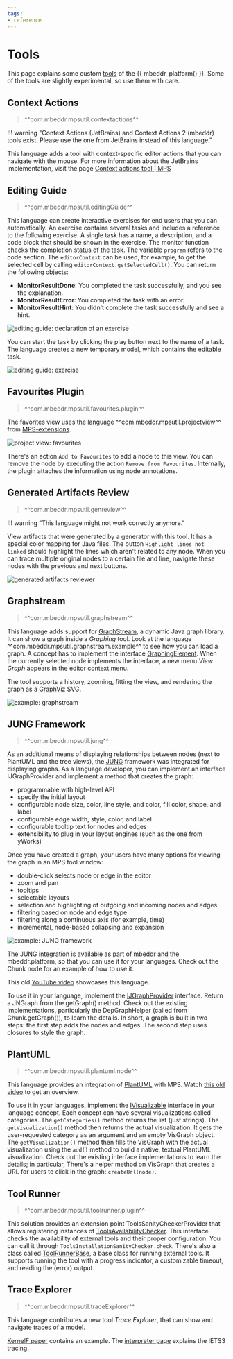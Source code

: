```yaml
---
tags:
- reference
---
```


# Tools

This page explains some custom [tools](https://www.jetbrains.com/help/mps/plugin.html#tools) of the {{ mbeddr_platform() }}.
Some of the tools are slightly experimental, so use them with care.

## Context Actions

> ^^com.mbeddr.mpsutil.contextactions^^

!!! warning "Context Actions (JetBrains) and Context Actions 2 (mbeddr) tools exist. Please use the one from JetBrains instead of this language."

This language adds a tool with context-specific editor actions that you can navigate with the mouse. For more information about the
JetBrains implementation, visit the page [Context actions tool | MPS](https://www.jetbrains.com/help/mps/context-actions-tool.html)

## Editing Guide

> ^^com.mbeddr.mpsutil.editingGuide^^

This language can create interactive exercises for end users that you can automatically. An exercise contains several tasks and includes a reference to the following exercise. A single task has a name, a description, and a code block that should be
shown in the exercise. The monitor function checks the completion status of the task. The variable `program` refers to the code section. The `editorContext` can be used, for example, to get the selected cell by calling `editorContext.getSelectedCell()`. You can return the following objects:

- **MonitorResultDone**: You completed the task successfully, and you see the explanation.
- **MonitorResultError**: You completed the task with an error.
- **MonitorResultHint**: You didn't complete the task successfully and see a hint.

![editing guide: declaration of an exercise](editingguide_definition.png)

You can start the task by clicking the play button next to the name of a task. The language creates a new
temporary model, which contains the editable task.

![editing guide: exercise](editingguide_exercise.png)


## Favourites Plugin

> ^^com.mbeddr.mpsutil.favourites.plugin^^

The favorites view uses the language ^^com.mbeddr.mpsutil.projectview^^ from [MPS-extensions](https://jetbrains.github.io/MPS-extensions/extensions/other/project-view/).

![project view: favourites](https://jetbrains.github.io/MPS-extensions/extensions/img/favourites.png)

There's an action `Add to Favourites` to add a node to this view. You can remove the node by executing the action
`Remove from Favourites`. Internally, the plugin attaches the information using node annotations.

## Generated Artifacts Review

> ^^com.mbeddr.mpsutil.genreview^^

!!! warning "This language might not work correctly anymore."

View artifacts that were generated by a generator with this tool. It has a special color mapping for Java files.
The button `Highlight lines not linked` should highlight the lines which aren't related to any node. When you can trace multiple
original nodes to a certain file and line, navigate these nodes with the previous and next buttons.

![generated artifacts reviewer](generated_artifacts_reviewer.png)

## Graphstream

> ^^com.mbeddr.mpsutil.graphstream^^

This language adds support for [GraphStream](https://graphstream-project.org/), a dynamic Java graph library. It can show a graph inside a *Graphing* tool. Look at the language
^^com.mbeddr.mpsutil.graphstream.example^^ to see how you can load a graph. A concept has to
implement the interface [GraphingElement](http://127.0.0.1:63320/node?ref=r%3Ae5f563f0-3312-4f0d-a6fe-8d43c8a221d4%28com.mbeddr.mpsutil.graphstream.structure%29%2F5447190170711933193). When the currently selected node implements the interface,
a new menu *View Graph* appears in the editor context menu.

The tool supports a history, zooming, fitting the view, and rendering the graph as
a [GraphViz](https://graphviz.org/) SVG.

![example: graphstream](graphstream_example.png)

## JUNG Framework

> ^^com.mbeddr.mpsutil.jung^^

As an additional means of displaying relationships between nodes (next to PlantUML and the tree views),
the [JUNG](http://jung.sourceforge.net/) framework was integrated for displaying graphs.
As a language developer, you can implement an interface IJGraphProvider and implement a method that creates the graph:

- programmable with high-level API
- specify the initial layout
- configurable node size, color, line style, and color, fill color, shape, and label
- configurable edge width, style, color, and label
- configurable tooltip text for nodes and edges
- extensibility to plug in your layout engines (such as the one from yWorks)

Once you have created a graph, your users have many options for viewing the graph in an MPS tool window:

- double-click selects node or edge in the editor
- zoom and pan
- tooltips
- selectable layouts
- selection and highlighting of outgoing and incoming nodes and edges
- filtering based on node and edge type
- filtering along a continuous axis (for example, time)
- incremental, node-based collapsing and expansion

![example: JUNG framework](jung2.png)

The JUNG integration is available as part of mbeddr and the mbeddr\.platform, so that you can use it for your languages. Check out the Chunk node for an example of how to use it.

This old [YouTube video](http://youtu.be/-v1X0GhsLJ4) showcases this language.

To use it in your language, implement the [IJGraphProvider](http://127.0.0.1:63320/node?ref=d09a16fb-1d68-4a92-a5a4-20b4b2f86a62%2Fr%3A6e32694b-6dd1-4530-b48f-4e3bf97b2744%28com.mbeddr.mpsutil.jung%2Fcom.mbeddr.mpsutil.jung.structure%29%2F6388491840914066147) interface. Return a JNGraph from the getGraph() method. Check out the existing implementations, particularly the DepGraphHelper (called from Chunk.getGraph()), to learn the details. In short, a graph is built in two steps: the first step adds the nodes and edges. The second step uses closures to style the graph.

## PlantUML

> ^^com.mbeddr.mpsutil.plantuml.node^^

This language provides an integration of [PlantUML](https://plantuml.com/) with MPS. Watch [this old video](https://www.youtube.com/watch?v=QjwXITp6fwg) to get an overview.

To use it in your languages, implement the [IVisualizable](http://127.0.0.1:63320/node?ref=b4d28e19-7d2d-47e9-943e-3a41f97a0e52%2Fr%3A4903509f-5416-46ff-9a8b-44b5a178b568%28com.mbeddr.mpsutil.plantuml.node%2Fcom.mbeddr.mpsutil.plantuml.node.structure%29%2F3225038607917463880) interface in your language concept. Each concept can have several visualizations called categories. The `getCategories()` method returns the list (just strings). The `getVisualization()` method then returns the actual visualization. It gets the user-requested category as an argument and an empty VisGraph object. The `getVisualization()` method then fills the VisGraph with the actual visualization using the `add()` method to build a native, textual PlantUML visualization. Check out the existing interface implementations to learn the details; in particular, There's a helper method on VisGraph that creates a URL for users to click in the graph: `createUrl(node)`.


## Tool Runner

> ^^com.mbeddr.mpsutil.toolrunner.plugin^^

This solution provides an extension point ToolsSanityCheckerProvider that allows registering instances of [ToolsAvailabilityChecker](http://127.0.0.1:63320/node?ref=r%3Aeb55a79e-712e-453c-8ff8-d50d0340bc94%28com.mbeddr.mpsutil.toolrunner%29%2F8869103559931921994).
This interface checks the availability of external tools and their proper configuration. You can call it through `ToolsInstallationSanityChecker.check`. There's also a class called [ToolRunnerBase](http://127.0.0.1:63320/node?ref=r%3Aeb55a79e-712e-453c-8ff8-d50d0340bc94%28com.mbeddr.mpsutil.toolrunner%29%2F4775168500935975079), a base class for running external tools. It supports running the tool with a progress indicator, a customizable timeout, and reading the (error) output.

## Trace Explorer

> ^^com.mbeddr.mpsutil.traceExplorer^^

This language contributes a new tool *Trace Explorer*, that can show and navigate traces of a model.

[KernelF paper](https://voelter.de/data/pub/kernelf-reference.pdf#page=14) contains an example. The [interpreter page](interpreter.md#tracing-in-kernelf)
explains the IETS3 tracing.